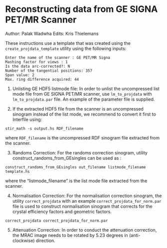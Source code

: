 # Reconstructing data from GE SIGNA PET/MR Scanner

Author: Palak Wadwha
Edits: Kris Thielemans

These instructions use a  template that was created using the `create_projdata_template` utility using the following inputs:
```
Enter the name of the scanner : GE PET/MR Signa
Mashing factor for views : 1
Is the data arc-corrected?: N
Number of the tangential positions: 357
Span value: 2
Max. ring difference acquired: 44
```

1. Unlisting GE HDF5 listmode file: In order to unlist the uncompressed list mode file from GE
SIGNA PET/MR scanner, use `lm_to_projdata` with `lm_to_projdata.par` file.
An example of the parameter file is supplied.

2. If the extracted HDF5 file from the scanner is an uncompressed sinogram instead of the list
mode, we recommend to convert it first to Interfile using:
```
stir_math -s output.hs RDF_filename
```
where `RDF_filename` is the uncompressed RDF sinogram file extracted from the scanner.

3. Randoms Correction: For the randoms correction sinogram, utility
construct_randoms_from_GEsingles can be used as :
```
construct_randoms_from_GEsingles out_filename listmode_filename template.hs
```
where the “listmode_filename” is the list mode file extracted from the scanner.

4. Normalisation Correction:
For the normalisation correction sinogram, the utility `correct_projdata` with
an example `correct_projdata_for_norm.par` file
is used to construct normalisation sinogram that
corrects for the crystal efficiency factors and geometric factors.
```
correct_projdata correct_projdata_for_norm.par
```

5. Attenuation Correction: In order to conduct the attenuation correction, the MRAC image needs to
be rotated by 5.23 degrees in (anti-clockwise) direction.
